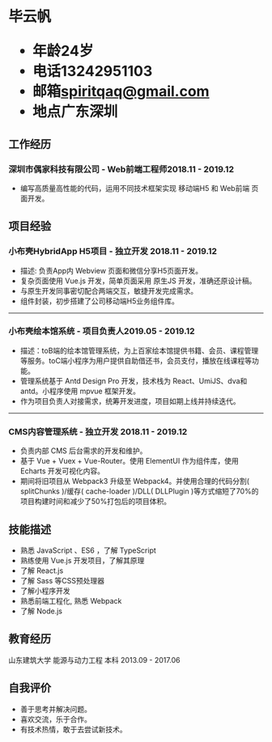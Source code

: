 <h1>
  <span> 毕云帆 </span>
  <ul>
    <li><span>年龄</span>24岁</li>
    <li><span>电话</span>13242951103</li>
    <li><span>邮箱</span><a href="mailto:xxxxxxxx@foxmail.com">spiritqaq@gmail.com</a></li>
    <li><span>地点</span>广东深圳</li>
    <!-- <li><span>Github</span><a>github.com/wannaxiao</a></li> -->
  </ul>
</h1>


## 工作经历

### 深圳市偶家科技有限公司 - Web前端工程师<span class="right">2018.11 - 2019.12</span>
- 编写高质量高性能的代码，运用不同技术框架实现 移动端H5 和 Web前端 页面开发。
<!-- - 负责公司一部分运维工作。 -->

## 项目经验

### 小布壳HybridApp H5项目 - 独立开发 <span class="right">2018.11 - 2019.12</span>

- 描述: 负责App内 Webview 页面和微信分享H5页面开发。
- 复杂页面使用 Vue.js 开发，简单页面采用 原生JS 开发，准确还原设计稿。
- 与原生开发同事密切配合两端交互，敏捷开发完成需求。
- 组件封装，初步搭建了公司移动端H5业务组件库。

---

### 小布壳绘本馆系统 - 项目负责人<span class="right">2019.05 - 2019.12</span>

- 描述：toB端的绘本馆管理系统，为上百家绘本馆提供书籍、会员、课程管理等服务。toC端小程序为用户提供自助借还书，会员支付，播放在线课程等功能。
- 管理系统基于 Antd Design Pro 开发，技术栈为 React、UmiJS、dva和antd。小程序使用 mpvue 框架开发。
- 作为项目负责人对接需求，统筹开发进度，项目如期上线并持续迭代。

---

### CMS内容管理系统 - 独立开发 <span class="right">2018.11 - 2019.12</span>

- 负责内部 CMS 后台需求的开发和维护。
- 基于 Vue + Vuex + Vue-Router。使用 ElementUI 作为组件库，使用 Echarts 开发可视化内容。
- 期间将旧项目从 Webpack3 升级至 Webpack4。并使用合理的代码分割( splitChunks )/缓存( cache-loader )/DLL( DLLPlugin )等方式缩短了70%的项目构建时间和减少了50%打包后的项目体积。


## 技能描述

<!-- ### 熟悉
1. HTML、CSS，能准确还原设计稿
2. 原生 JavaScript， ES6+ 的常用特性
3. Vue.js
4. 小程序

### 了解
1. React.js
2. TypeScript
3. Node.js
4. Webpack
5. HTTP & HTTP/2 协议 -->
  
- 熟悉 JavaScript 、ES6 ，了解 TypeScript
- 熟练使用 Vue.js 开发项目，了解其原理
- 了解 React.js
- 了解 Sass 等CSS预处理器
- 了解小程序开发
- 熟悉前端工程化, 熟悉 Webpack
- 了解 Node.js


## 教育经历

山东建筑大学 能源与动力工程 本科 <span class="right">2013.09 - 2017.06</span>

## 自我评价

- 善于思考并解决问题。
- 喜欢交流，乐于合作。
- 有技术热情，敢于去尝试新技术。
